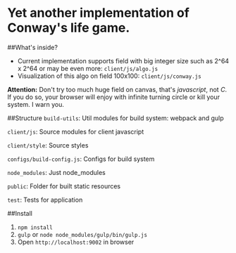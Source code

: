 Yet another implementation of Conway's life game.
=================================================

##What's inside?
* Current implementation supports field with big integer size such as 2^64 x 2^64 or may be even more: `client/js/algo.js`
* Visualization of this algo on field 100x100: `client/js/conway.js`

**Attention:** Don't try too much huge field on canvas, that's *javascript*, not *C*. If you do so, your browser will enjoy with infinite turning circle or kill your system. I warn you.

##Structure
`build-utils`: Util modules for build system: webpack and gulp

`client/js`: Source modules for client javascript

`client/style`: Source styles

`configs/build-config.js`: Configs for build system 

`node_modules`: Just node_modules

`public`: Folder for built static resources

`test`: Tests for application


##Install
1. `npm install`
2. `gulp` or `node node_modules/gulp/bin/gulp.js`
3. Open `http://localhost:9002` in browser
